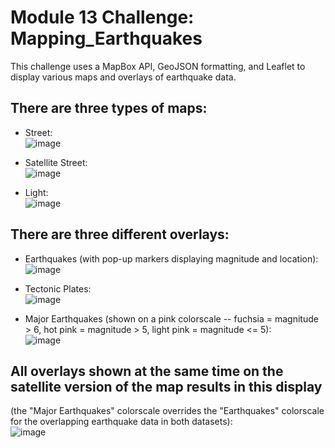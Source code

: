 # Module 13 Challenge: Mapping_Earthquakes

This challenge uses a MapBox API, GeoJSON formatting, and Leaflet to display various maps and overlays of earthquake data.

## There are three types of maps:  
* Street:  
![image](https://user-images.githubusercontent.com/86338416/133943584-d1860803-4ac0-4f30-8f68-432acb701394.png)  

* Satellite Street:  
![image](https://user-images.githubusercontent.com/86338416/133943591-b9e333d0-8465-4dc7-b316-9362536668f9.png)  

* Light:  
![image](https://user-images.githubusercontent.com/86338416/133943601-3a9b5b95-3050-44ba-b812-49478a4c6c48.png)  



## There are three different overlays:
* Earthquakes (with pop-up markers displaying magnitude and location):  
![image](https://user-images.githubusercontent.com/86338416/133943654-8b9fdaef-4618-430d-b927-ab1c1d18ec9b.png)   

* Tectonic Plates:  
![image](https://user-images.githubusercontent.com/86338416/133943667-0b23e63f-7d5b-4401-af73-252e0fdc6034.png)  

* Major Earthquakes (shown on a pink colorscale -- fuchsia = magnitude > 6, hot pink = magnitude > 5, light pink = magnitude <= 5):  
![image](https://user-images.githubusercontent.com/86338416/133943672-2f7fbbd6-4a4a-49c4-b778-ce0e176795aa.png)  

## All overlays shown at the same time on the satellite version of the map results in this display  
(the "Major Earthquakes" colorscale overrides the "Earthquakes" colorscale for the overlapping earthquake data in both datasets):  
![image](https://user-images.githubusercontent.com/86338416/133943554-66c368d8-b154-4b30-9464-1347de33c191.png)






